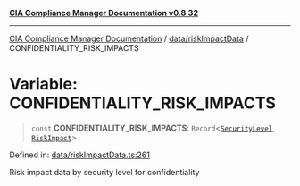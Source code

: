 [**CIA Compliance Manager Documentation v0.8.32**](../../../README.md)

***

[CIA Compliance Manager Documentation](../../../modules.md) / [data/riskImpactData](../README.md) / CONFIDENTIALITY\_RISK\_IMPACTS

# Variable: CONFIDENTIALITY\_RISK\_IMPACTS

> `const` **CONFIDENTIALITY\_RISK\_IMPACTS**: `Record`\<[`SecurityLevel`](../../../types/cia/type-aliases/SecurityLevel.md), [`RiskImpact`](../interfaces/RiskImpact.md)\>

Defined in: [data/riskImpactData.ts:261](https://github.com/Hack23/cia-compliance-manager/blob/0dc9a11e510cc2f2986e7debe532892627f2b00f/src/data/riskImpactData.ts#L261)

Risk impact data by security level for confidentiality
